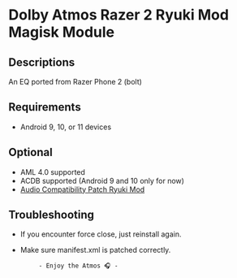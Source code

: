 # Dolby Atmos Razer 2 Ryuki Mod Magisk Module

## Descriptions
An EQ ported from Razer Phone 2 (bolt)

## Requirements
- Android 9, 10, or 11 devices

## Optional
- AML 4.0 supported
- ACDB supported (Android 9 and 10 only for now)
- [Audio Compatibility Patch Ryuki Mod](https://github.com/reiryuki/Audio-Compatibility-Patch-Ryuki-Mod)

## Troubleshooting
- If you encounter force close, just reinstall again.
- Make sure manifest.xml is patched correctly.


           - Enjoy the Atmos 🎧 -
